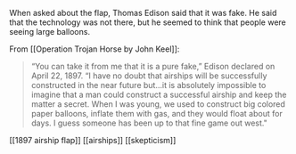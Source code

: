When asked about the flap, Thomas Edison said that it was fake. He said that the technology was not there, but he seemed to think that people were seeing large balloons.

From [[Operation Trojan Horse by John Keel]]:
> “You can take it from me that it is a pure fake,” Edison declared on April 22, 1897. “I have no doubt that airships will be successfully constructed in the near future but…it is absolutely impossible to imagine that a man could construct a successful airship and keep the matter a secret. When I was young, we used to construct big colored paper balloons, inflate them with gas, and they would float about for days. I guess someone has been up to that fine game out west."

[[1897 airship flap]]  [[airships]] [[skepticism]]